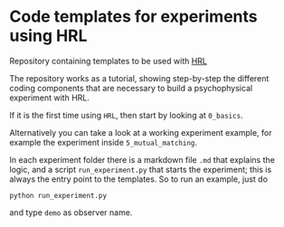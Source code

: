 # Code templates for experiments using HRL

Repository containing templates to be used with [HRL](https://github.com/computational-psychology/hrl)

The repository works as a tutorial, showing step-by-step the different 
coding components that are necessary to build a psychophysical experiment
with HRL. 

If it is the first time using `HRL`, then start by looking at `0_basics`.

Alternatively you can take a look at a working experiment example,
for example the experiment inside `5_mutual_matching`.

In each experiment folder there is a markdown file `.md` that 
explains the logic, and a script `run_experiment.py` that starts the experiment;
this is always the entry point to the templates. So to run an
example, just do

`python run_experiment.py`

and type `demo` as observer name.


